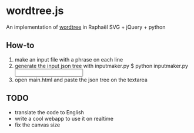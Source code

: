 wordtree.js
===========

An implementation of [wordtree](http://www-958.ibm.com/software/data/cognos/manyeyes/page/Word_Tree.html) in Raphaël SVG + jQuery + python

How-to
------
1. make an input file with a phrase on each line
2. generate the input json tree with inputmaker.py
    $ python inputmaker.py <input file> <root word>
3. open main.html and paste the json tree on the textarea

TODO
----
- translate the code to English
- write a cool webapp to use it on realtime
- fix the canvas size
